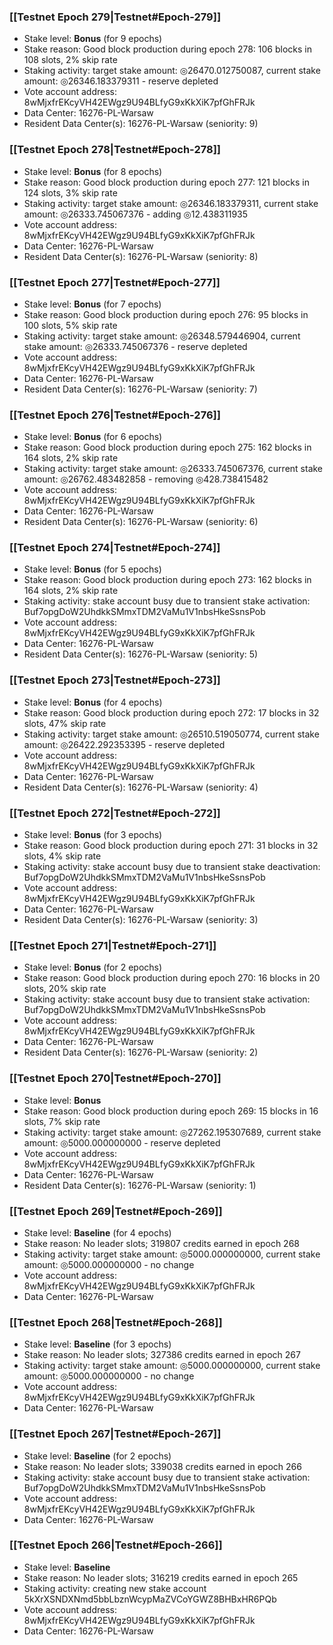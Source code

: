 ### [[Testnet Epoch 279|Testnet#Epoch-279]]
* Stake level: **Bonus** (for 9 epochs)
* Stake reason: Good block production during epoch 278: 106 blocks in 108 slots, 2% skip rate
* Staking activity: target stake amount: ◎26470.012750087, current stake amount: ◎26346.183379311 - reserve depleted
* Vote account address: 8wMjxfrEKcyVH42EWgz9U94BLfyG9xKkXiK7pfGhFRJk
* Data Center: 16276-PL-Warsaw
* Resident Data Center(s): 16276-PL-Warsaw (seniority: 9)
### [[Testnet Epoch 278|Testnet#Epoch-278]]
* Stake level: **Bonus** (for 8 epochs)
* Stake reason: Good block production during epoch 277: 121 blocks in 124 slots, 3% skip rate
* Staking activity: target stake amount: ◎26346.183379311, current stake amount: ◎26333.745067376 - adding ◎12.438311935
* Vote account address: 8wMjxfrEKcyVH42EWgz9U94BLfyG9xKkXiK7pfGhFRJk
* Data Center: 16276-PL-Warsaw
* Resident Data Center(s): 16276-PL-Warsaw (seniority: 8)
### [[Testnet Epoch 277|Testnet#Epoch-277]]
* Stake level: **Bonus** (for 7 epochs)
* Stake reason: Good block production during epoch 276: 95 blocks in 100 slots, 5% skip rate
* Staking activity: target stake amount: ◎26348.579446904, current stake amount: ◎26333.745067376 - reserve depleted
* Vote account address: 8wMjxfrEKcyVH42EWgz9U94BLfyG9xKkXiK7pfGhFRJk
* Data Center: 16276-PL-Warsaw
* Resident Data Center(s): 16276-PL-Warsaw (seniority: 7)
### [[Testnet Epoch 276|Testnet#Epoch-276]]
* Stake level: **Bonus** (for 6 epochs)
* Stake reason: Good block production during epoch 275: 162 blocks in 164 slots, 2% skip rate
* Staking activity: target stake amount: ◎26333.745067376, current stake amount: ◎26762.483482858 - removing ◎428.738415482
* Vote account address: 8wMjxfrEKcyVH42EWgz9U94BLfyG9xKkXiK7pfGhFRJk
* Data Center: 16276-PL-Warsaw
* Resident Data Center(s): 16276-PL-Warsaw (seniority: 6)
### [[Testnet Epoch 274|Testnet#Epoch-274]]
* Stake level: **Bonus** (for 5 epochs)
* Stake reason: Good block production during epoch 273: 162 blocks in 164 slots, 2% skip rate
* Staking activity: stake account busy due to transient stake activation: Buf7opgDoW2UhdkkSMmxTDM2VaMu1V1nbsHkeSsnsPob
* Vote account address: 8wMjxfrEKcyVH42EWgz9U94BLfyG9xKkXiK7pfGhFRJk
* Data Center: 16276-PL-Warsaw
* Resident Data Center(s): 16276-PL-Warsaw (seniority: 5)
### [[Testnet Epoch 273|Testnet#Epoch-273]]
* Stake level: **Bonus** (for 4 epochs)
* Stake reason: Good block production during epoch 272: 17 blocks in 32 slots, 47% skip rate
* Staking activity: target stake amount: ◎26510.519050774, current stake amount: ◎26422.292353395 - reserve depleted
* Vote account address: 8wMjxfrEKcyVH42EWgz9U94BLfyG9xKkXiK7pfGhFRJk
* Data Center: 16276-PL-Warsaw
* Resident Data Center(s): 16276-PL-Warsaw (seniority: 4)
### [[Testnet Epoch 272|Testnet#Epoch-272]]
* Stake level: **Bonus** (for 3 epochs)
* Stake reason: Good block production during epoch 271: 31 blocks in 32 slots, 4% skip rate
* Staking activity: stake account busy due to transient stake deactivation: Buf7opgDoW2UhdkkSMmxTDM2VaMu1V1nbsHkeSsnsPob
* Vote account address: 8wMjxfrEKcyVH42EWgz9U94BLfyG9xKkXiK7pfGhFRJk
* Data Center: 16276-PL-Warsaw
* Resident Data Center(s): 16276-PL-Warsaw (seniority: 3)
### [[Testnet Epoch 271|Testnet#Epoch-271]]
* Stake level: **Bonus** (for 2 epochs)
* Stake reason: Good block production during epoch 270: 16 blocks in 20 slots, 20% skip rate
* Staking activity: stake account busy due to transient stake activation: Buf7opgDoW2UhdkkSMmxTDM2VaMu1V1nbsHkeSsnsPob
* Vote account address: 8wMjxfrEKcyVH42EWgz9U94BLfyG9xKkXiK7pfGhFRJk
* Data Center: 16276-PL-Warsaw
* Resident Data Center(s): 16276-PL-Warsaw (seniority: 2)
### [[Testnet Epoch 270|Testnet#Epoch-270]]
* Stake level: **Bonus**
* Stake reason: Good block production during epoch 269: 15 blocks in 16 slots, 7% skip rate
* Staking activity: target stake amount: ◎27262.195307689, current stake amount: ◎5000.000000000 - reserve depleted
* Vote account address: 8wMjxfrEKcyVH42EWgz9U94BLfyG9xKkXiK7pfGhFRJk
* Data Center: 16276-PL-Warsaw
* Resident Data Center(s): 16276-PL-Warsaw (seniority: 1)
### [[Testnet Epoch 269|Testnet#Epoch-269]]
* Stake level: **Baseline** (for 4 epochs)
* Stake reason: No leader slots; 319807 credits earned in epoch 268
* Staking activity: target stake amount: ◎5000.000000000, current stake amount: ◎5000.000000000 - no change
* Vote account address: 8wMjxfrEKcyVH42EWgz9U94BLfyG9xKkXiK7pfGhFRJk
* Data Center: 16276-PL-Warsaw
### [[Testnet Epoch 268|Testnet#Epoch-268]]
* Stake level: **Baseline** (for 3 epochs)
* Stake reason: No leader slots; 327386 credits earned in epoch 267
* Staking activity: target stake amount: ◎5000.000000000, current stake amount: ◎5000.000000000 - no change
* Vote account address: 8wMjxfrEKcyVH42EWgz9U94BLfyG9xKkXiK7pfGhFRJk
* Data Center: 16276-PL-Warsaw
### [[Testnet Epoch 267|Testnet#Epoch-267]]
* Stake level: **Baseline** (for 2 epochs)
* Stake reason: No leader slots; 339038 credits earned in epoch 266
* Staking activity: stake account busy due to transient stake activation: Buf7opgDoW2UhdkkSMmxTDM2VaMu1V1nbsHkeSsnsPob
* Vote account address: 8wMjxfrEKcyVH42EWgz9U94BLfyG9xKkXiK7pfGhFRJk
* Data Center: 16276-PL-Warsaw
### [[Testnet Epoch 266|Testnet#Epoch-266]]
* Stake level: **Baseline**
* Stake reason: No leader slots; 316219 credits earned in epoch 265
* Staking activity: creating new stake account 5kXrXSNDXNmd5bbLbznWcypMaZVCoYGWZ8BHBxHR6PQb
* Vote account address: 8wMjxfrEKcyVH42EWgz9U94BLfyG9xKkXiK7pfGhFRJk
* Data Center: 16276-PL-Warsaw